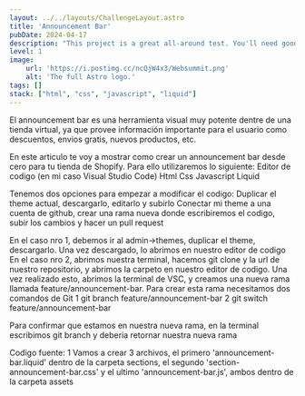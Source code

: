 ```yaml
---
layout: ../../layouts/ChallengeLayout.astro
title: 'Announcement Bar'
pubDate: 2024-04-17
description: "This project is a great all-around test. You'll need good HTML to ensure accessible navigation. There are many tricky CSS details, and the game logic will test your JS."
level: 1
image:
    url: 'https://i.postimg.cc/ncQjW4x3/Websummit.png'
    alt: 'The full Astro logo.'
tags: []
stack: ["html", "css", "javascript", "liquid"]
---
```


El announcement bar es una herramienta visual muy potente dentre de una tienda virtual, ya que provee información importante para el usuario como descuentos, envios gratis, nuevos productos, etc.

En este articulo te voy a mostrar como crear un announcement bar desde cero para tu tienda de Shopify. Para ello utilizaremos lo siguiente:
Editor de codigo (en mi caso Visual Studio Code)
Html
Css
Javascript
Liquid

Tenemos dos opciones para empezar a modificar el codigo:
Duplicar el theme actual, descargarlo, editarlo y subirlo
Conectar mi theme a una cuenta de github, crear una rama nueva donde escribiremos el codigo, subir los cambios y hacer un pull request

En el caso nro 1, debemos ir al admin->themes, duplicar el theme, descargarlo. Una vez descargado, lo abrimos en nuestro editor de codigo
En el caso nro 2, abrimos nuestra terminal, hacemos git clone y la url de nuestro repositorio, y abrimos la carpeto en nuestro editor de codigo. Una vez realizado esto, abrimos la terminal de VSC, y creamos una nueva rama llamada feature/announcement-bar.
Para crear esta rama necesitamos dos comandos de Git
1 git branch feature/announcement-bar
2 git switch feature/announcement-bar

Para confirmar que estamos en nuestra nueva rama, en la terminal escribimos git branch y deberia retornar nuestra nueva rama

Codigo fuente:
 1 Vamos a crear 3 archivos, el primero 'announcement-bar.liquid' dentro de la carpeta sections, el segundo 'section-announcement-bar.css' y el ultimo 'announcement-bar.js', ambos dentro de la carpeta assets
 
